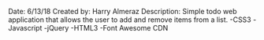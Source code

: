 Date: 6/13/18
Created by: Harry Almeraz
Description: Simple todo web application that allows the user to add and remove items from a list.
              -CSS3
              -Javascript
              -jQuery
              -HTML3
              -Font Awesome CDN
      
